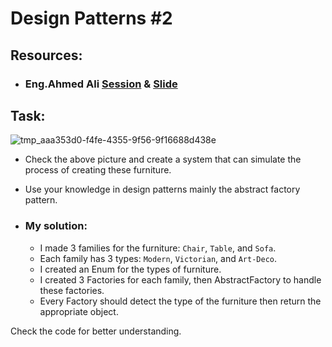 # Design Patterns #2

## Resources:
- ### Eng.Ahmed Ali [Session](https://drive.google.com/file/d/119uReMUejT4WrFITEs-NeJ3jhkANI9xO/view?usp=sharing&t=1) & [Slide](https://docs.google.com/presentation/d/10vaAvSVvY5s6_jS8t63uiQyrSU9788LJ/edit?usp=drive_link&ouid=106602249169714255267&rtpof=true&sd=true)

## Task:
![tmp_aaa353d0-f4fe-4355-9f56-9f16688d438e](https://github.com/user-attachments/assets/ada65ed5-d971-4720-874d-33697a68d203)

- Check the above picture and create a system that can simulate the process of creating these furniture.
- Use your knowledge in design patterns mainly the abstract factory pattern.

- ### My solution:
  - I made 3 families for the furniture: `Chair`, `Table`, and `Sofa`.
  - Each family has 3 types: `Modern`, `Victorian`, and `Art-Deco`.
  - I created an Enum for the types of furniture.
  - I created 3 Factories for each family, then AbstractFactory to handle these factories.
  - Every Factory should detect the type of the furniture then return the appropriate object.
  
Check the code for better understanding.
